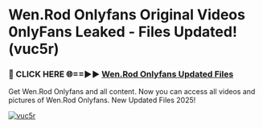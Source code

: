 # Wen.Rod Onlyfans Original Videos 0nlyFans Leaked - Files Updated! (vuc5r)

<h3>🔴 CLICK HERE 🌐==►► <a href="https://tinyurl.com/ehrbuxhb" rel="nofollow">Wen.Rod Onlyfans Updated Files</a></h3>

Get Wen.Rod Onlyfans and all content. Now you can access all videos and pictures of Wen.Rod Onlyfans. New Updated Files 2025!

[![vuc5r](https://i.imgur.com/lVYEuWS.gif)](https://tinyurl.com/ehrbuxhb)

